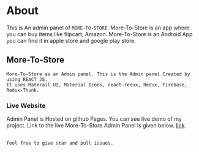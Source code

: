 # About 
This is An admin panel of `MORE-TO-STORE`. More-To-Store is an app where you can buy items like flipcart, Amazon.
More-To-Store is an Android App you can find it in apple store and google play store.

## More-To-Store
``` base 
More-To-Store as an Admin panel. This is the Admin panel Created by using REACT JS.
It uses Materail UI, Material Icons, react-redux, Redux, Firebase, Redux-Thunk.
```

### Live Website
Admin Panel is Hosted on github Pages. You can see live demo of my project. 
Link to the live More-To-Store Admin Panel is given below.
[link](https://balashekhar.github.io/react-deploy/)
<br/>
<br/>

``feel free to give star and pull issues.``

